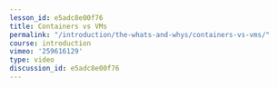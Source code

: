 ```yaml
---
lesson_id: e5adc8e00f76
title: Containers vs VMs
permalink: "/introduction/the-whats-and-whys/containers-vs-vms/"
course: introduction
vimeo: '259616129'
type: video
discussion_id: e5adc8e00f76
---
```



